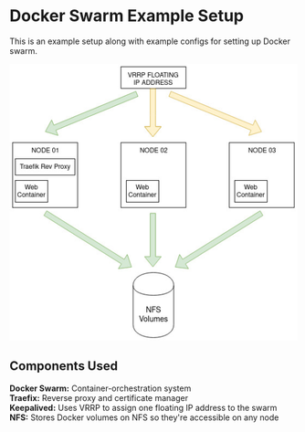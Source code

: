 # Docker Swarm Example Setup
This is an example setup along with example configs for setting up Docker swarm.

![alt text](https://github.com/doublez13/docker-swarm-example-setup/blob/master/example-architecture.jpg)

## Components Used
**Docker Swarm:** Container-orchestration system  
**Traefix:** Reverse proxy and certificate manager  
**Keepalived:** Uses VRRP to assign one floating IP address to the swarm  
**NFS:** Stores Docker volumes on NFS so they're accessible on any node
